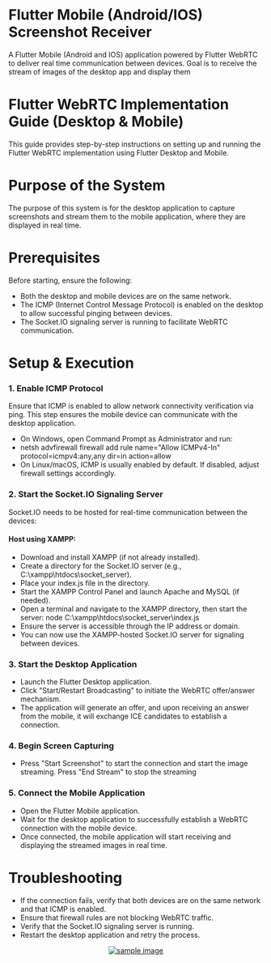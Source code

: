 # Flutter Mobile (Android/IOS) Screenshot Receiver

A Flutter Mobile (Android and IOS) application powered by Flutter WebRTC to deliver real time communication between devices. Goal is to receive the stream of images of the desktop app and display them

# Flutter WebRTC Implementation Guide (Desktop & Mobile)

This guide provides step-by-step instructions on setting up and running the Flutter WebRTC implementation using Flutter Desktop and Mobile.

# Purpose of the System

The purpose of this system is for the desktop application to capture screenshots and stream them to the mobile application, where they are displayed in real time.

# Prerequisites

Before starting, ensure the following:

  * Both the desktop and mobile devices are on the same network.
  * The ICMP (Internet Control Message Protocol) is enabled on the desktop to allow successful pinging between devices.
  * The Socket.IO signaling server is running to facilitate WebRTC communication.

# Setup & Execution

### 1. Enable ICMP Protocol

  Ensure that ICMP is enabled to allow network connectivity verification via ping. This step ensures the mobile device can communicate with the desktop application.
  * On Windows, open Command Prompt as Administrator and run:
  * netsh advfirewall firewall add rule name="Allow ICMPv4-In" protocol=icmpv4:any,any dir=in action=allow
  * On Linux/macOS, ICMP is usually enabled by default. If disabled, adjust firewall settings accordingly.

### 2. Start the Socket.IO Signaling Server
   Socket.IO needs to be hosted for real-time communication between the devices:

  #### Host using XAMPP:
  * Download and install XAMPP (if not already installed).
  * Create a directory for the Socket.IO server (e.g., C:\xampp\htdocs\socket_server).
  * Place your index.js file in the directory.
  * Start the XAMPP Control Panel and launch Apache and MySQL (if needed).
  * Open a terminal and navigate to the XAMPP directory, then start the server: node C:\xampp\htdocs\socket_server\index.js
  * Ensure the server is accessible through the IP address or domain.
  * You can now use the XAMPP-hosted Socket.IO server for signaling between devices.

### 3. Start the Desktop Application

  * Launch the Flutter Desktop application.
  * Click "Start/Restart Broadcasting" to initiate the WebRTC offer/answer mechanism.
  * The application will generate an offer, and upon receiving an answer from the mobile, it will exchange ICE candidates to establish a connection.

### 4. Begin Screen Capturing

  * Press "Start Screenshot" to start the connection and start the image streaming. Press "End Stream" to stop the streaming

### 5. Connect the Mobile Application

  * Open the Flutter Mobile application.
  * Wait for the desktop application to successfully establish a WebRTC connection with the mobile device.
  * Once connected, the mobile application will start receiving and displaying the streamed images in real time.
  
# Troubleshooting
  
  * If the connection fails, verify that both devices are on the same network and that ICMP is enabled. 
  * Ensure that firewall rules are not blocking WebRTC traffic.
  * Verify that the Socket.IO signaling server is running.
  * Restart the desktop application and retry the process.


<p align="center"><a href="#" target="_blank"><img src="sample.png"  alt="sample image" class='logo' style='mix-blend-mode:multiply'></a></p>


